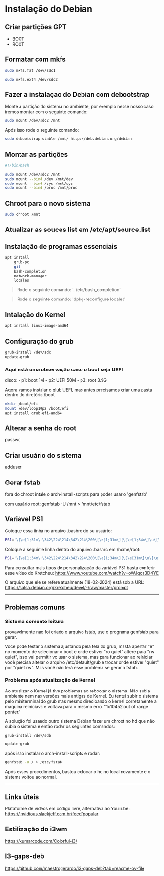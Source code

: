# Instalação do Debian

## Criar partições GPT
- BOOT
- ROOT


## Formatar com mkfs

```sh
sudo mkfs.fat /dev/sdc1
```

```sh
sudo mkfs.ext4 /dev/sdc2
```

## Fazer a instalaçao do Debian com debootstrap

Monte a partição do sistema no ambiente, por exemplo nesse nosso caso iremos
montar com o seguinte comando:
```sh
sudo mount /dev/sdc2 /mnt
```

Após isso rode o seguinte comando:

```sh
sudo debootstrap stable /mnt/ http://deb.debian.org/debian
```

## Montar as partições

```sh
#!/bin/bash

sudo mount /dev/sdc2 /mnt
sudo mount --bind /dev /mnt/dev
sudo mount --bind /sys /mnt/sys
sudo mount --bind /proc /mnt/proc
```

## Chroot para o novo sistema

```sh
sudo chroot /mnt
```

## Atualizar as souces list em /etc/apt/source.list

## Instalação de programas essenciais

```sh
apt install
    grub-pc
    git
    bash-completion
    network-manager
    locales
```

> Rode o seguinte comando: '. /etc/bash_completion'

> Rode o seguinte comando: 'dpkg-reconfigure locales'

## Intalação do Kernel

```sh
apt install linux-image-amd64
```

## Configuração do grub

```sh
grub-install /dev/sdc
update-grub
```

### Aqui está uma observação caso o boot seja UEFI

disco:
    - p1: boot 1M
    - p2: UEFI 50M
    - p3: root 3.9G

Agora vamos instalar o glub UEFI, mas antes precisamos criar uma pasta dentro do
diretório /boot

```sh
mkdir /boot/efi
mount /dev/loop10p2 /boot/efi
apt install grub-efi-amd64
```

## Alterar a senha do root


passwd

## Criar usuário do sistema

adduser <nome-usuario>

## Gerar fstab

fora do chroot intale o arch-install-scripts para poder usar o 'genfstab'

com usuário root:
genfstab -U /mnt > /mnt/etc/fstab


## Variável  PS1

Coloque essa linha no arquivo .bashrc do su usuário:
```sh
PS1='\[\e[1;31m\]\342\224\214\342\224\200\[\e[1;31m\][\[\e[1;34m\]\u\[\e[1;37m\]@\[\e[1;1;34m\]\h\[\e[1;31m\]]\[\e[1;31m\]\342\224\200\[\e[1;31m\][\[\e[1;34m\]\w\[\e[1;31m\]]\[\e[1;31m\]\342\224\200[\[\e[1;37m\]\t\[\e[1;31m\]]\[\e[0m\]\[\e[33m\]\[`__git_ps1`\]\[\e[0m\]\n\[\e[1;31m\]\342\224\224\342\224\200\342\224\200\342\225\274\[\e[1;37m\] \$ \[\e[0m\]'
```

Coloque a seguinte linha dentro do arquivo .bashrc em /home/root:
```sh
PS1='\[\e[1;34m\]\342\224\214\342\224\200\[\e[1;34m\][\[\e[31m\]\u\[\e[1;37m\]@\[\e[1;34m\]\h\[\e[1;34m\]]\[\e[1;34m\]\342\224\200\[\e[1;34m\][\[\e[31m\]\w\[\e[1;34m\]]\[\e[1;34m\]\342\224\200[\[\e[1;37m\]\t\[\e[1;34m\]]\n\[\e[1;34m\]\342\224\224\342\224\200\342\224\200\342\225\274\[\e[1;37m\] \$ \[\e[0m\]'
```

Para consultar mais tipos de personalização da variável PS1 basta conferir esse
vídeo do Kretcheu:
https://www.youtube.com/watch?v=oWJqca3D4YE

O arquivo que ele se refere atualmente (18-02-2024) está sob a URL:
https://salsa.debian.org/kretcheu/devel/-/raw/master/prompt

---

## Problemas comuns 

### Sistema somente leitura
provavelmente nao foi criado o arquivo fstab, use o programa genfstab para gerar.

Você pode testar o sistema ajustando pela tela do grub, masta apertar "e" no momento de selecionar o boot e
onde estiver "ro quiet" altere para "rw quiet", isso vai permitir vc usar o sistema, mas para funcionar ao reiniciar
você precisa alterar o arquivo /etc/default/grub e trocar onde estiver "quiet" por "quiet rw".
Mas você não terá esse problema se gerar o fstab.

### Problema após atualização de Kernel

Ao atualizar o Kernel já tive problemas ao rebootar o sistema. Não subia
ambiente nem nas versões mais antigas de Kernel. Eu tentei subir o sistema pelo
miniterminal do grub mas mesmo direcioando o kernel corretamente a maquina
reiniciava e voltava para o mesmo erro.
"1x10452 out of range ponter."

A solução foi usando outro sistema Debian fazer um chroot no hd que não subia o
sistema e então rodar os segiuntes comandos:

```sh
grub-install /dev/sdb

update-grub
```

após isso instalar o arch-install-scripts e rodar:

```sh
genfstab -U / > /etc/fstab
```

Após esses procedimentos, bastou colocar o hd no local novamente e o sistema
voltou ao normal.


---

## Links úteis

Plataforme de vídeos em código livre, alternativa ao YouTube:
https://invidious.slackjeff.com.br/feed/popular

## Estilização do i3wm

https://kumarcode.com/Colorful-i3/

## I3-gaps-deb

https://github.com/maestrogerardo/i3-gaps-deb?tab=readme-ov-file
